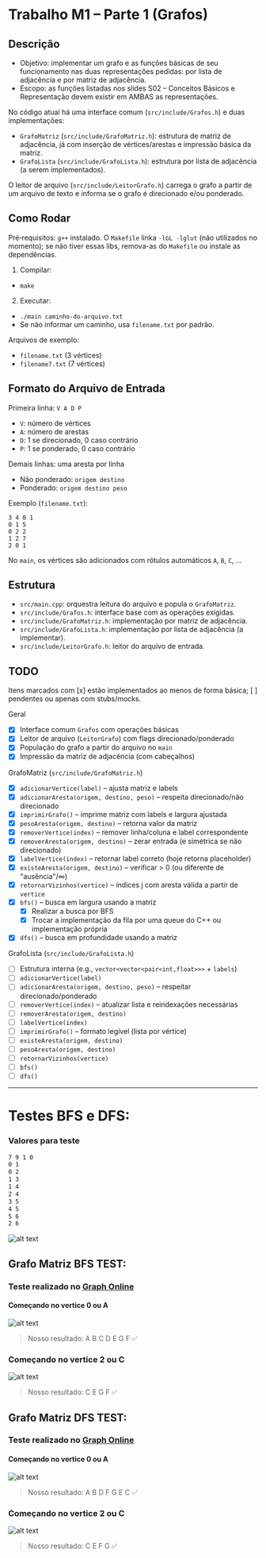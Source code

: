 # Trabalho M1 – Parte 1 (Grafos)

## Descrição
- Objetivo: implementar um grafo e as funções básicas de seu funcionamento nas duas representações pedidas: por lista de adjacência e por matriz de adjacência.
- Escopo: as funções listadas nos slides S02 – Conceitos Básicos e Representação devem existir em AMBAS as representações.

No código atual há uma interface comum (`src/include/Grafos.h`) e duas implementações:
- `GrafoMatriz` (`src/include/GrafoMatriz.h`): estrutura de matriz de adjacência, já com inserção de vértices/arestas e impressão básica da matriz.
- `GrafoLista` (`src/include/GrafoLista.h`): estrutura por lista de adjacência (a serem implementados).

O leitor de arquivo (`src/include/LeitorGrafo.h`) carrega o grafo a partir de um arquivo de texto e informa se o grafo é direcionado e/ou ponderado.

## Como Rodar
Pré‑requisitos: `g++` instalado. O `Makefile` linka `-lGL -lglut` (não utilizados no momento); se não tiver essas libs, remova-as do `Makefile` ou instale as dependências.

1) Compilar:
- `make`

2) Executar:
- `./main caminho-do-arquivo.txt`
- Se não informar um caminho, usa `filename.txt` por padrão.

Arquivos de exemplo:
- `filename.txt` (3 vértices)
- `filename7.txt` (7 vértices)

## Formato do Arquivo de Entrada
Primeira linha: `V A D P`
- `V`: número de vértices
- `A`: número de arestas
- `D`: 1 se direcionado, 0 caso contrário
- `P`: 1 se ponderado, 0 caso contrário

Demais linhas: uma aresta por linha
- Não ponderado: `origem destino`
- Ponderado: `origem destino peso`

Exemplo (`filename.txt`):
```
3 4 0 1
0 1 5
0 2 2
1 2 7
2 0 1
```

No `main`, os vértices são adicionados com rótulos automáticos `A`, `B`, `C`, …

## Estrutura
- `src/main.cpp`: orquestra leitura do arquivo e popula o `GrafoMatriz`.
- `src/include/Grafos.h`: interface base com as operações exigidas.
- `src/include/GrafoMatriz.h`: implementação por matriz de adjacência.
- `src/include/GrafoLista.h`: implementação por lista de adjacência (a implementar).
- `src/include/LeitorGrafo.h`: leitor do arquivo de entrada.

## TODO
Itens marcados com [x] estão implementados ao menos de forma básica; [ ] pendentes ou apenas com stubs/mocks.

Geral
- [x] Interface comum `Grafos` com operações básicas
- [x] Leitor de arquivo (`LeitorGrafo`) com flags direcionado/ponderado
- [x] População do grafo a partir do arquivo no `main`
- [x] Impressão da matriz de adjacência (com cabeçalhos)

GrafoMatriz (`src/include/GrafoMatriz.h`)
- [x] `adicionarVertice(label)` – ajusta matriz e labels
- [x] `adicionarAresta(origem, destino, peso)` – respeita direcionado/não direcionado
- [x] `imprimirGrafo()` – imprime matriz com labels e largura ajustada
- [x] `pesoAresta(origem, destino)` – retorna valor da matriz
- [x] `removerVertice(index)` – remover linha/coluna e label correspondente
- [x] `removerAresta(origem, destino)` – zerar entrada (e simétrica se não direcionado)
- [x] `labelVertice(index)` – retornar label correto (hoje retorna placeholder)
- [x] `existeAresta(origem, destino)` – verificar > 0 (ou diferente de "ausência"/∞)
- [x] `retornarVizinhos(vertice)` – índices j com aresta válida a partir de `vertice`
- [x] `bfs()` – busca em largura usando a matriz
    - [x] Realizar a busca por BFS
    - [x] Trocar a implementação da fila por uma queue do C++ ou implementação própria
- [x] `dfs()` – busca em profundidade usando a matriz

GrafoLista (`src/include/GrafoLista.h`)
- [ ] Estrutura interna (e.g., `vector<vector<pair<int,float>>>` + `labels`)
- [ ] `adicionarVertice(label)`
- [ ] `adicionarAresta(origem, destino, peso)` – respeitar direcionado/ponderado
- [ ] `removerVertice(index)` – atualizar lista e reindexações necessárias
- [ ] `removerAresta(origem, destino)`
- [ ] `labelVertice(index)`
- [ ] `imprimirGrafo()` – formato legível (lista por vértice)
- [ ] `existeAresta(origem, destino)`
- [ ] `pesoAresta(origem, destino)`
- [ ] `retornarVizinhos(vertice)`
- [ ] `bfs()`
- [ ] `dfs()`

---
# Testes BFS e DFS:

### Valores para teste 

```txt
7 9 1 0
0 1
0 2
1 3
1 4
2 4
3 5
4 5
5 6
2 6
```
![alt text](.github/images/image-2.png)

## Grafo Matriz BFS TEST: 

### Teste realizado no [Graph Online](https://graphonline.top/)

#### Começando no vertice 0 ou A
![alt text](.github/images/image.png)
> Nosso resultado: A B C D E G F ✅

### Começando no vertice 2 ou C
![alt text](.github/images/image-1.png)
> Nosso resultado: C E G F ✅

## Grafo Matriz DFS TEST: 

### Teste realizado no [Graph Online](https://graphonline.top/)

#### Começando no vertice 0 ou A
![alt text](.github/images/image-3.png)
> Nosso resultado: A B D F G E C ✅

### Começando no vertice 2 ou C
![alt text](.github/images/image-4.png)
> Nosso resultado: C E F G ✅
